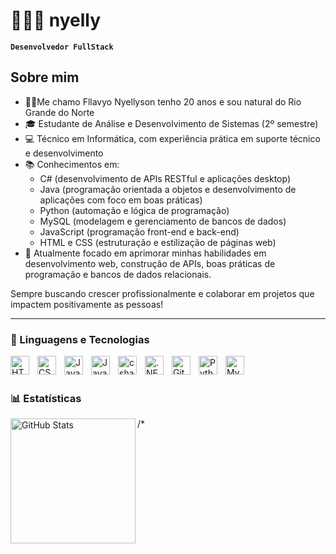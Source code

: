 # 👨🏻‍💻 nyelly

**`Desenvolvedor FullStack`**

## Sobre mim

- 👨🏻Me chamo Fllavyo Nyellyson tenho 20 anos e sou natural do Rio Grande do Norte
- 🎓 Estudante de Análise e Desenvolvimento de Sistemas (2º semestre)
- 💻 Técnico em Informática, com experiência prática em suporte técnico e desenvolvimento
- 📚 Conhecimentos em:
  - C# (desenvolvimento de APIs RESTful e aplicações desktop)
  - Java (programação orientada a objetos e desenvolvimento de aplicações com foco em boas práticas)
  - Python (automação e lógica de programação)
  - MySQL (modelagem e gerenciamento de bancos de dados)
  - JavaScript (programação front-end e back-end)
  - HTML e CSS (estruturação e estilização de páginas web)
- 🚀 Atualmente focado em aprimorar minhas habilidades em desenvolvimento web, construção de APIs, boas práticas de programação e bancos de dados relacionais.

Sempre buscando crescer profissionalmente e colaborar em projetos que impactem positivamente as pessoas!


---

### 🤖 Linguagens e Tecnologias

<img 
    align="left" 
    alt="HTML"
    title="HTML" 
    width="30px" 
    style="padding-right: 10px;" 
    src="https://cdn.jsdelivr.net/gh/devicons/devicon@latest/icons/html5/html5-original.svg" 
/>
<img 
    align="left" 
    alt="CSS" 
    title="CSS"
    width="30px" 
    style="padding-right: 10px;" 
    src="https://cdn.jsdelivr.net/gh/devicons/devicon@latest/icons/css3/css3-original.svg" 
/>
<img 
    align="left" 
    alt="Java" 
    title="Jav"
    width="30px" 
    style="padding-right: 10px;" 
    src="https://cdn.jsdelivr.net/gh/devicons/devicon@latest/icons/java/java-original-wordmark.svg" 
/>
<img 
    align="left" 
    alt="JavaScript" 
    title="JavaScript"
    width="30px" 
    style="padding-right: 10px;" 
    src="https://cdn.jsdelivr.net/gh/devicons/devicon@latest/icons/javascript/javascript-original.svg" 
/>
<img 
    align="left" 
    alt="csharp"
    title="csharp" 
    width="30px" 
    style="padding-right: 10px;" 
    src="https://cdn.jsdelivr.net/gh/devicons/devicon@latest/icons/csharp/csharp-original.svg" 
/>
<img 
    align="left" 
    alt=".NETCore"
    title=".NETCore" 
    width="30px"  
    style="padding-right: 10px;" 
    src="https://cdn.jsdelivr.net/gh/devicons/devicon@latest/icons/dotnetcore/dotnetcore-original.svg" 
/>
<img 
    align="left" 
    alt="Git" 
    title="Git"
    width="30px" 
    style="padding-right: 10px;" 
    src="https://cdn.jsdelivr.net/gh/devicons/devicon@latest/icons/git/git-original.svg" 
/>
<img 
    align="left" 
    alt="Python" 
    title="Python"
    width="30px" 
    style="padding-right: 10px;" 
    src="https://cdn.jsdelivr.net/gh/devicons/devicon@latest/icons/python/python-original.svg" 
/>
<img 
    align="left" 
    alt="MySQL" 
    title="MySQL"
    width="30px" 
    style="padding-right: 10px;" 
    src="https://cdn.jsdelivr.net/gh/devicons/devicon@latest/icons/mysql/mysql-original.svg" 
/>

<br/>
<br/>

### 📊 Estatísticas

/*
<img 
      align="left" 
      alt="GitHub Stats" 
      height="200" 
      src="https://github-readme-stats.vercel.app/api/top-langs/?username=nyelly&theme=tokyonight&layout=compact&custom_title=Tecnologias&langs_count=9" 
  />

</p>
